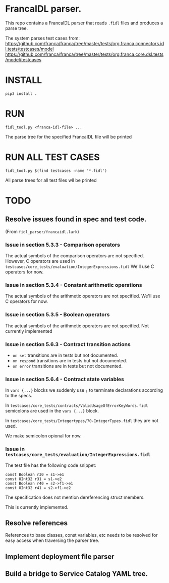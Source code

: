 # FrancaIDL parser.

This repo contains a FrancaIDL parser that reads `.fidl` files 
and produces a parse tree.

The system parses test cases from:
https://github.com/franca/franca/tree/master/tests/org.franca.connectors.idl.tests/testcases/model
https://github.com/franca/franca/tree/master/tests/org.franca.core.dsl.tests/model/testcases


# INSTALL

    pip3 install .
    
    
# RUN

    fidl_tool.py <franca-idl-file> ...

The parse tree for the specified FrancaIDL file will be printed

# RUN ALL TEST CASES

    fidl_tool.py $(find testcases -name '*.fidl')

All parse trees for all test files wll be printed


# TODO

## Resolve issues found in spec and test code.
(From `fidl_parser/francaidl.lark`)

### Issue in section 5.3.3 - Comparison operators
The actual symbols of the comparison operators are not specified.
However, C operators are used in `testcases/core_tests/evaluation/IntegerExpressions.fidl`
We'll use C operators for now.

### Issue in section 5.3.4 - Constant arithmetic operations
The actual symbols of the arithmetic operators are not specified.
We'll use C operators for now.


### Issue in section 5.3.5 - Boolean operators
The actual symbols of the arithmetic operators are not specified.
Not currently implemented

### Issue in section 5.6.3 - Contract transition actions
* `on set` transitions are in tests but not documented.
* `on respond` transitions are in tests but not documented.
* `on error` transitions are in tests but not documented.

### Issue in section 5.6.4 - Contract state variables
In `vars {...}` blocks we suddenly use `;` to terminate declarations according to the specs.

In `testcases/core_tests/contracts/ValidUsageOfErrorKeyWords.fidl` semicolons are used in the `vars {...}` block.

In `testcases/core_tests/Integertypes/70-IntegerTypes.fidl` they are not used.

We make semicolon opional for now.

### Issue in `testcases/core_tests/evaluation/IntegerExpressions.fidl`
The test file has the following code snippet:

	const Boolean r30 = s1->e1
	const UInt32 r31 = s1->e2
	const Boolean r40 = s2->f1->e1
	const UInt32 r41 = s2->f1->e2

The specification does not mention dereferencing struct members.

This is currently implemented.

## Resolve references

References to base classes, const variables, etc needs to be resolved
for easy access when traversing the parser tree.

## Implement deployment file parser


## Build a bridge to Service Catalog YAML tree.


